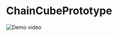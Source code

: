 # ChainCubePrototype

![Demo video](https://github.com/sigson/ChainCubePrototype/blob/main/demonstration.gif)
